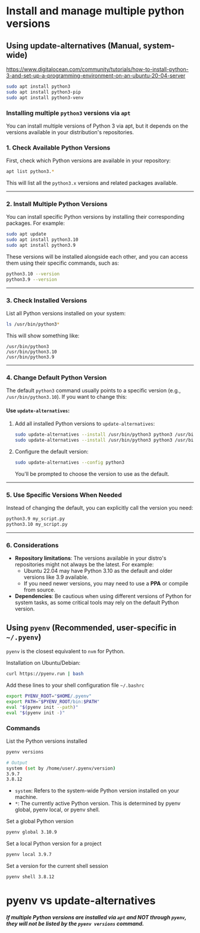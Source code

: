 # Install and manage multiple python versions

## Using update-alternatives (Manual, system-wide)

https://www.digitalocean.com/community/tutorials/how-to-install-python-3-and-set-up-a-programming-environment-on-an-ubuntu-20-04-server

```bash
sudo apt install python3
sudo apt install python3-pip
sudo apt install python3-venv
```

### Installing multiple `python3` versions via `apt`

You can install multiple versions of Python 3 via apt, but it depends on the versions available in your distribution's repositories.

### **1. Check Available Python Versions**
First, check which Python versions are available in your repository:
```bash
apt list python3.*
```

This will list all the `python3.x` versions and related packages available.

---

### **2. Install Multiple Python Versions**
You can install specific Python versions by installing their corresponding packages. For example:
```bash
sudo apt update
sudo apt install python3.10
sudo apt install python3.9
```

These versions will be installed alongside each other, and you can access them using their specific commands, such as:
```bash
python3.10 --version
python3.9 --version
```

---

### **3. Check Installed Versions**
List all Python versions installed on your system:
```bash
ls /usr/bin/python3*
```

This will show something like:
```plaintext
/usr/bin/python3
/usr/bin/python3.10
/usr/bin/python3.9
```

---

### **4. Change Default Python Version**
The default `python3` command usually points to a specific version (e.g., `/usr/bin/python3.10`). If you want to change this:

#### Use `update-alternatives`:
1. Add all installed Python versions to `update-alternatives`:
   ```bash
   sudo update-alternatives --install /usr/bin/python3 python3 /usr/bin/python3.10 1
   sudo update-alternatives --install /usr/bin/python3 python3 /usr/bin/python3.9 2
   ```

2. Configure the default version:
   ```bash
   sudo update-alternatives --config python3
   ```
   You'll be prompted to choose the version to use as the default.

---

### **5. Use Specific Versions When Needed**
Instead of changing the default, you can explicitly call the version you need:
```bash
python3.9 my_script.py
python3.10 my_script.py
```

---

### **6. Considerations**
- **Repository limitations**: The versions available in your distro's repositories might not always be the latest. For example:
  - Ubuntu 22.04 may have Python 3.10 as the default and older versions like 3.9 available.
  - If you need newer versions, you may need to use a **PPA** or compile from source.
- **Dependencies**: Be cautious when using different versions of Python for system tasks, as some critical tools may rely on the default Python version.

## Using `pyenv` (Recommended, user-specific in `~/.pyenv`)

`pyenv` is the closest equivalent to `nvm` for Python.

Installation on Ubuntu/Debian:

```bash
curl https://pyenv.run | bash
```

Add these lines to your shell configuration file `~/.bashrc`

```bash
export PYENV_ROOT="$HOME/.pyenv"
export PATH="$PYENV_ROOT/bin:$PATH"
eval "$(pyenv init --path)"
eval "$(pyenv init -)"
```

### Commands

List the Python versions installed

```bash
pyenv versions
```

```bash
# Output
system (set by /home/user/.pyenv/version)
3.9.7
3.8.12
```

- `system`: Refers to the system-wide Python version installed on your machine.
- `*`: The currently active Python version. This is determined by pyenv global, pyenv local, or pyenv shell.

Set a global Python version
```bash
pyenv global 3.10.9
```

Set a local Python version for a project
```bash
pyenv local 3.9.7
```

Set a version for the current shell session
```bash
pyenv shell 3.8.12
```

# pyenv vs update-alternatives

***If multiple Python versions are installed via `apt` and NOT through `pyenv`, they will not be listed by the `pyenv versions` command.***
